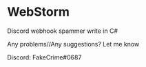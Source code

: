 # WebStorm
Discord webhook spammer write in C#

Any problems//Any suggestions? Let me know

Discord: FakeCrime#0687
